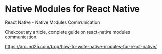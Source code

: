 # Native Modules for React Native

React Native - Native Modules Communication

Chekcout my article, complete guide on react-native modules communication.

https://around25.com/blog/how-to-write-native-modules-for-react-native/
